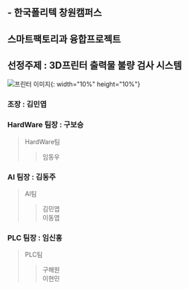 ## - 한국폴리텍 창원캠퍼스 
## 스마트팩토리과 융합프로젝트

## 선정주제 : 3D프린터 출력물 불량 검사 시스템

![프린터 이미지](https://user-images.githubusercontent.com/112456183/232184175-d3021435-a9b9-411d-9f29-083fd5f1cbb9.jpg){: width="10%" height="10%"}


### 조장 : 김민엽

### HardWare 팀장 : 구보승
> HardWare팀
>> 임동우     
>> 
### AI 팀장        : 김동주
> AI팀
>> 김민엽     
>> 이동엽    
>> 
### PLC 팀장      : 임신홍
> PLC팀
>> 구해원   
>> 이현민       

